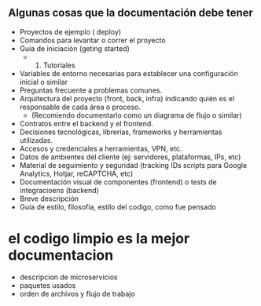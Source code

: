 ## Algunas cosas que la documentación debe tener
    

- Proyectos de ejemplo ( deploy)
- Comandos para levantar o correr el proyecto
- Guía de iniciación (geting started)
  - 1. Tutoriales
- Variables de entorno necesarias para establecer una configuración inicial o similar
- Preguntas frecuente a problemas comunes.
- Arquitectura del proyecto (front, back, infra) indicando quién es el responsable de cada área o proceso. 
  - (Recomiendo documentarlo como un diagrama de flujo o similar)
- Contratos entre el backend y el frontend.
- Decisiones tecnológicas, librerías, frameworks y herramientas utilizadas.
- Accesos y credenciales a herramientas, VPN, etc.
- Datos de ambientes del cliente (ej: servidores, plataformas, IPs, etc)
- Material de seguimiento y seguridad (tracking IDs scripts para Google Analytics, Hotjar, reCAPTCHA, etc)
- Documentación visual de componentes (frontend) o tests de integracioens (backend)
- Breve descripción
- Guía de estilo, filosofia, estilo del codigo, como fue pensado

# el codigo limpio es la mejor documentacion

- descripcion de microservicios
- paquetes usados
- orden de archivos y flujo de trabajo


